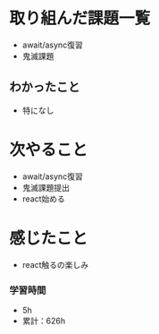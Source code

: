 # 取り組んだ課題一覧

- await/async復習
- 鬼滅課題

## わかったこと

- 特になし

# 次やること

- await/async復習
- 鬼滅課題提出
- react始める

# 感じたこと

- react触るの楽しみ

### 学習時間

- 5h
- 累計：626h